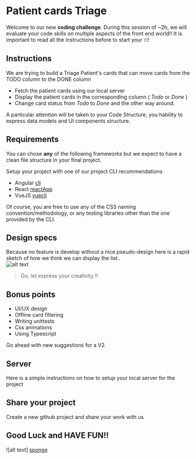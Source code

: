 # Patient cards Triage

Welcome to our new **coding challenge**.
During this session of ~2h, we will evaluate your code skills on multiple aspects of the front end world!!
It is important to read all the instructions before to start your ⏱!

## Instructions
We are trying to build a Triage Patient's cards that can move cards from the TODO column to the DONE column
  - Fetch the patient cards using our local server
  - Display the patient cards in the corresponding column ( _Todo_ or _Done_ )
  - Change card status from _Todo_ to _Done_ and the other way around.

A particular attention will be taken to your Code Structure, you hability to express data models and UI components structure.

## Requirements
You can chose **any** of the following frameworks but we expect to have a clean file structure in your final project.

Setup your project with one of our project CLI recommendations
- Angular [cli](https://cli.angular.io/)
- React [reactApp](https://create-react-app.dev/docs/getting-started/)
- VueJS [vuecli](https://cli.vuejs.org/) 

Of course, you are free to use any of the CSS naming convention/methodology, or any testing libraries other than the one provided by the CLI.

## Design specs
Because no feature is develop without a nice pseudo-design here is a rapid sketch of how we think we can display the list..  
![alt text][design]

 > Go, let express your creativity !!
 
## Bonus points
- UI/UX design
- Offline card filtering
- Writing unittests
- Css animations
- Using Typescript

Go ahead with new suggestions for a V2.

## Server
Here is a simple instructions on how to setup your local server for the project



## Share your project
Create a new github project and share your work with us

## Good Luck and HAVE FUN!!
![alt text] [sponge]

[design]: https://github.com/CardioLogs/card-triage/raw/master/images/design.png 
[sponge]: https://github.com/CardioLogs/card-triage/raw/master/images/sponge.gif
